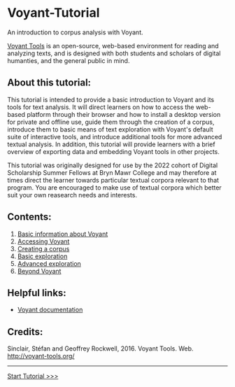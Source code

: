 # Voyant-Tutorial
An introduction to corpus analysis with Voyant.

[Voyant Tools](https://voyant-tools.org/) is an open-source, web-based environment for reading and analyzing texts, and is designed with both students and scholars of digital humanties, and the general public in mind. 

## About this tutorial:

This tutorial is intended to provide a basic introduction to Voyant and its tools for text analysis.  It will direct learners on how to access the web-based platform through their browser and how to install a desktop version for private and offline use, guide them through the creation of a corpus, introduce them to basic means of text exploration with Voyant's default suite of interactive tools, and introduce additional tools for more advanced textual analysis. In addition, this tutorial will provide learners with a brief overview of exporting data and embedding Voyant tools in other projects.

This tutorial was originally designed for use by the 2022 cohort of Digital Scholarship Summer Fellows at Bryn Mawr College and may therefore at times direct the learner towards particular textual corpora relevant to that program.  You are encouraged to make use of textual corpora which better suit your own reasearch needs and interests. 

## Contents:
1. [Basic information about Voyant]()
2. [Accessing Voyant]()
3. [Creating a corpus]()
4. [Basic exploration]()
5. [Advanced exploration]()
6. [Beyond Voyant]()

## Helpful links:
- [Voyant documentation](https://voyant-tools.org/docs/#!/guide)

## Credits:
Sinclair, Stéfan and Geoffrey Rockwell, 2016. Voyant Tools. Web. http://voyant-tools.org/

---

[Start Tutorial >>>](1-basic.md)
